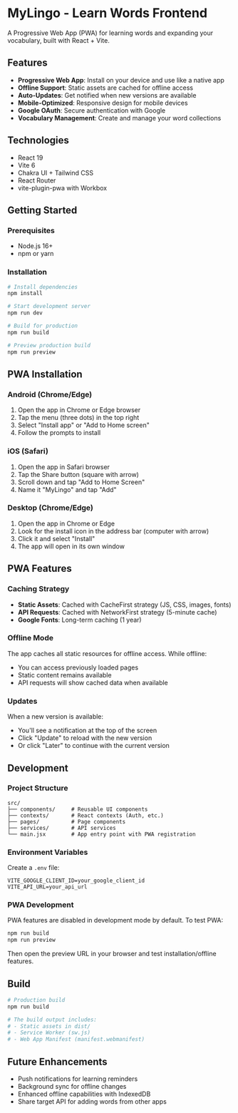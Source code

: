# MyLingo - Learn Words Frontend

A Progressive Web App (PWA) for learning words and expanding your vocabulary, built with React + Vite.

## Features

- **Progressive Web App**: Install on your device and use like a native app
- **Offline Support**: Static assets are cached for offline access
- **Auto-Updates**: Get notified when new versions are available
- **Mobile-Optimized**: Responsive design for mobile devices
- **Google OAuth**: Secure authentication with Google
- **Vocabulary Management**: Create and manage your word collections

## Technologies

- React 19
- Vite 6
- Chakra UI + Tailwind CSS
- React Router
- vite-plugin-pwa with Workbox

## Getting Started

### Prerequisites

- Node.js 16+
- npm or yarn

### Installation

```bash
# Install dependencies
npm install

# Start development server
npm run dev

# Build for production
npm run build

# Preview production build
npm run preview
```

## PWA Installation

### Android (Chrome/Edge)

1. Open the app in Chrome or Edge browser
2. Tap the menu (three dots) in the top right
3. Select "Install app" or "Add to Home screen"
4. Follow the prompts to install

### iOS (Safari)

1. Open the app in Safari browser
2. Tap the Share button (square with arrow)
3. Scroll down and tap "Add to Home Screen"
4. Name it "MyLingo" and tap "Add"

### Desktop (Chrome/Edge)

1. Open the app in Chrome or Edge
2. Look for the install icon in the address bar (computer with arrow)
3. Click it and select "Install"
4. The app will open in its own window

## PWA Features

### Caching Strategy

- **Static Assets**: Cached with CacheFirst strategy (JS, CSS, images, fonts)
- **API Requests**: Cached with NetworkFirst strategy (5-minute cache)
- **Google Fonts**: Long-term caching (1 year)

### Offline Mode

The app caches all static resources for offline access. While offline:
- You can access previously loaded pages
- Static content remains available
- API requests will show cached data when available

### Updates

When a new version is available:
- You'll see a notification at the top of the screen
- Click "Update" to reload with the new version
- Or click "Later" to continue with the current version

## Development

### Project Structure

```
src/
├── components/     # Reusable UI components
├── contexts/       # React contexts (Auth, etc.)
├── pages/          # Page components
├── services/       # API services
└── main.jsx        # App entry point with PWA registration
```

### Environment Variables

Create a `.env` file:

```
VITE_GOOGLE_CLIENT_ID=your_google_client_id
VITE_API_URL=your_api_url
```

### PWA Development

PWA features are disabled in development mode by default. To test PWA:

```bash
npm run build
npm run preview
```

Then open the preview URL in your browser and test installation/offline features.

## Build

```bash
# Production build
npm run build

# The build output includes:
# - Static assets in dist/
# - Service Worker (sw.js)
# - Web App Manifest (manifest.webmanifest)
```

## Future Enhancements

- Push notifications for learning reminders
- Background sync for offline changes
- Enhanced offline capabilities with IndexedDB
- Share target API for adding words from other apps
